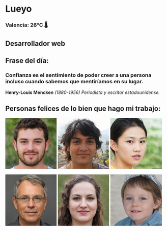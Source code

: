 # Lueyo
### Valencia:  26°C 🌡️
## Desarrollador web
## Frase del día:
<!-- START QUOTE -->
### Confianza es el sentimiento de poder creer a una persona incluso cuando sabemos que mentiríamos en su lugar.
**Henry-Louis Mencken** *(1880-1956) Periodista y escritor estadounidense.*
<!-- END QUOTE -->






## Personas felices de lo bien que hago mi trabajo:

<p float="left">
  <img src="src/image_0.png" width="32%" />
  <img src="src/image_1.png" width="32%" /> 
  <img src="src/image_2.png" width="32%" />
</p>
<p float="left">
  <img src="src/image_3.png" width="32%" />
  <img src="src/image_4.png" width="32%" /> 
  <img src="src/image_5.png" width="32%" />
</p>
